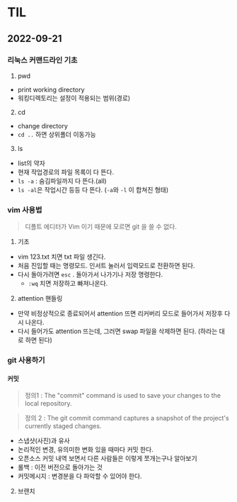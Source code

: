 # TIL

## 2022-09-21

### 리눅스 커맨드라인 기초

1. pwd 
- print working directory
- 워킹디렉토리는 설정이 적용되는 범위(경로)

2. cd 
- change directory
- `cd ..` 하면 상위폴더 이동가능

3. ls 
- list의 약자
- 현재 작업경로의 파일 목록이 다 뜬다.
- `ls -a`  : 숨김파일까지 다 뜬다.(all)
- `ls -al`은 작업시간 등등 다 뜬다. (`-a`와 `-l` 이 합쳐진 형태)

### vim 사용법

> 디폴트 에디터가 Vim 이기 때문에 모르면 git 을 쓸 수 없다.

1. 기초
- vim 123.txt 치면 txt 파일 생긴다.
- 처음 진입할 때는 명령모드. 인서트 눌러서 입력모드로 전환하면 된다. 
- 다시 돌아가려면 `esc` . 돌아가서 나가기나 저장 명령한다.
    - `:wq` 치면 저장하고 빠져나온다.

2. attention 핸들링
- 만약 비정상적으로 종료되어서 attention 뜨면 리커버리 모드로 들어가서 저장후 다시 나온다.
- 다시 들어가도 attention 뜨는데, 그러면 swap 파일을 삭제하면 된다. (하라는 대로 하면 된다)

### git 사용하기
#### 커밋

> 정의1 : The "commit" command is used to save your changes to the local repository.

> 정의 2 : The git commit command captures a snapshot of the project's currently staged changes.

- 스냅샷(사진)과 유사
- 논리적인 변경, 유의미한 변화 있을 때마다 커밋 한다.
- 오픈소스 커밋 내역 보면서 다른 사람들은 이렇게 쪼개는구나 알아보기
- 롤백 : 이전 버전으로 돌아가는 것
- 커밋메시지 : 변경분을 다 파악할 수 있어야 한다.

2. 브랜치